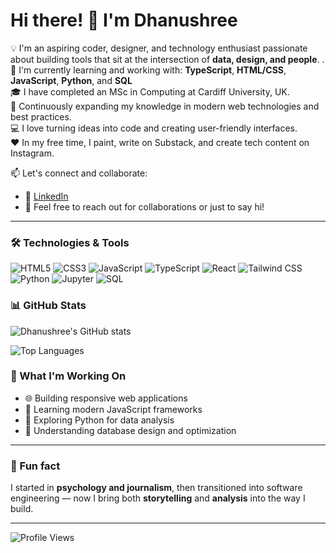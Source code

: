 
# Hi there! 👋 I'm Dhanushree

💡 I'm an aspiring coder, designer, and technology enthusiast passionate about building tools that sit at the intersection of **data, design, and people**. .  
🌱 I'm currently learning and working with: **TypeScript**, **HTML/CSS**, **JavaScript**, **Python**, and **SQL**  
🎓 I have completed an MSc in Computing at Cardiff University, UK.  
🎯 Continuously expanding my knowledge in modern web technologies and best practices.  
💻 I love turning ideas into code and creating user-friendly interfaces.  
❤️ In my free time, I paint, write on Substack, and create tech content on Instagram.  

📫 Let's connect and collaborate:
- 💼 [LinkedIn](https://www.linkedin.com/in/dhanushreemsomaiah/)
- 📧 Feel free to reach out for collaborations or just to say hi!

---

### 🛠️ Technologies & Tools

![HTML5](https://img.shields.io/badge/HTML5-E34F26?style=flat-square&logo=html5&logoColor=white)
![CSS3](https://img.shields.io/badge/CSS3-1572B6?style=flat-square&logo=css3&logoColor=white)
![JavaScript](https://img.shields.io/badge/JavaScript-F7DF1E?style=flat-square&logo=javascript&logoColor=black)
![TypeScript](https://img.shields.io/badge/TypeScript-3178C6?style=flat-square&logo=typescript&logoColor=white)
![React](https://img.shields.io/badge/React-61DAFB?style=flat-square&logo=react&logoColor=black)
![Tailwind CSS](https://img.shields.io/badge/Tailwind_CSS-38B2AC?style=flat-square&logo=tailwind-css&logoColor=white)
![Python](https://img.shields.io/badge/Python-3776AB?style=flat-square&logo=python&logoColor=white)
![Jupyter](https://img.shields.io/badge/Jupyter-F37626?style=flat-square&logo=jupyter&logoColor=white)
![SQL](https://img.shields.io/badge/SQL-336791?style=flat-square&logo=postgresql&logoColor=white)


### 📊 GitHub Stats

![Dhanushree's GitHub stats](https://github-readme-stats.vercel.app/api?username=dhanu-shre3&show_icons=true&theme=radical&count_private=true)

![Top Languages](https://github-readme-stats.vercel.app/api/top-langs/?username=dhanu-shre3&layout=compact&theme=radical)

### 🎨 What I'm Working On

- 🌐 Building responsive web applications
- 📱 Learning modern JavaScript frameworks
- 🐍 Exploring Python for data analysis
- 💾 Understanding database design and optimization

---

### 🔹 Fun fact
I started in **psychology and journalism**, then transitioned into software engineering — now I bring both **storytelling** and **analysis** into the way I build.  


---


![Profile Views](https://komarev.com/ghpvc/?username=dhanu-shre3&color=brightgreen&style=flat-square)
